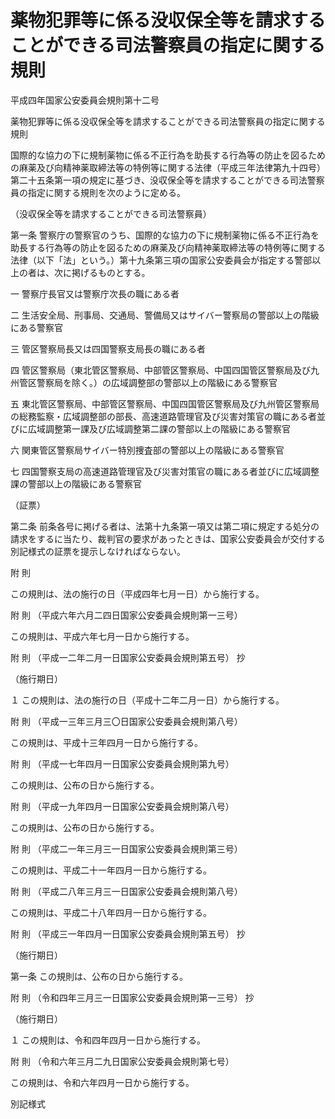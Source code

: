 # 薬物犯罪等に係る没収保全等を請求することができる司法警察員の指定に関する規則

平成四年国家公安委員会規則第十二号

薬物犯罪等に係る没収保全等を請求することができる司法警察員の指定に関する規則

国際的な協力の下に規制薬物に係る不正行為を助長する行為等の防止を図るための麻薬及び向精神薬取締法等の特例等に関する法律（平成三年法律第九十四号）第二十五条第一項の規定に基づき、没収保全等を請求することができる司法警察員の指定に関する規則を次のように定める。

（没収保全等を請求することができる司法警察員）

第一条 警察庁の警察官のうち、国際的な協力の下に規制薬物に係る不正行為を助長する行為等の防止を図るための麻薬及び向精神薬取締法等の特例等に関する法律（以下「法」という。）第十九条第三項の国家公安委員会が指定する警部以上の者は、次に掲げるものとする。

一 警察庁長官又は警察庁次長の職にある者

二 生活安全局、刑事局、交通局、警備局又はサイバー警察局の警部以上の階級にある警察官

三 管区警察局長又は四国警察支局長の職にある者

四 管区警察局（東北管区警察局、中部管区警察局、中国四国管区警察局及び九州管区警察局を除く。）の広域調整部の警部以上の階級にある警察官

五 東北管区警察局、中部管区警察局、中国四国管区警察局及び九州管区警察局の総務監察・広域調整部の部長、高速道路管理官及び災害対策官の職にある者並びに広域調整第一課及び広域調整第二課の警部以上の階級にある警察官

六 関東管区警察局サイバー特別捜査部の警部以上の階級にある警察官

七 四国警察支局の高速道路管理官及び災害対策官の職にある者並びに広域調整課の警部以上の階級にある警察官

（証票）

第二条 前条各号に掲げる者は、法第十九条第一項又は第二項に規定する処分の請求をするに当たり、裁判官の要求があったときは、国家公安委員会が交付する別記様式の証票を提示しなければならない。

附 則

この規則は、法の施行の日（平成四年七月一日）から施行する。

附 則 （平成六年六月二四日国家公安委員会規則第一三号）

この規則は、平成六年七月一日から施行する。

附 則 （平成一二年二月一日国家公安委員会規則第五号） 抄

（施行期日）

１ この規則は、法の施行の日（平成十二年二月一日）から施行する。

附 則 （平成一三年三月三〇日国家公安委員会規則第八号）

この規則は、平成十三年四月一日から施行する。

附 則 （平成一七年四月一日国家公安委員会規則第九号）

この規則は、公布の日から施行する。

附 則 （平成一九年四月一日国家公安委員会規則第八号）

この規則は、公布の日から施行する。

附 則 （平成二一年三月三一日国家公安委員会規則第三号）

この規則は、平成二十一年四月一日から施行する。

附 則 （平成二八年三月三一日国家公安委員会規則第八号）

この規則は、平成二十八年四月一日から施行する。

附 則 （平成三一年四月一日国家公安委員会規則第五号） 抄

（施行期日）

第一条 この規則は、公布の日から施行する。

附 則 （令和四年三月三一日国家公安委員会規則第一三号） 抄

（施行期日）

１ この規則は、令和四年四月一日から施行する。

附 則 （令和六年三月二九日国家公安委員会規則第七号）

この規則は、令和六年四月一日から施行する。

別記様式

[](/./pict/2FH00000058593.pdf)
